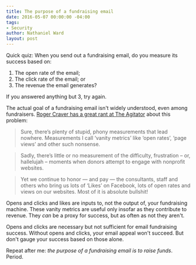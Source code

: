 ```yaml
---
title: The purpose of a fundraising email
date: 2016-05-07 00:00:00 -04:00
tags:
- Security
author: Nathaniel Ward
layout: post
---
```


Quick quiz: When you send out a fundraising email, do you measure its success based on:

1. The open rate of the email;
2. The click rate of the email; or
3. The revenue the email generates?

If you answered anything but 3, try again. 

The actual goal of a fundraising email isn't widely understood, even among fundraisers. [Roger Craver has a great rant at The Agitator](http://www.theagitator.net/nonprofit-management/who-gets-fired/) about this problem:

>Sure, there’s plenty of stupid, phony measurements that lead nowhere. Measurements I call ‘vanity metrics’ like ‘open rates’, ‘page views’ and other such nonsense.

>Sadly, there’s little or no measurement of the difficulty, frustration – or, hallelujah – moments when donors attempt to engage with nonprofit websites.

>Yet we continue to honor — and pay — the consultants, staff and others who bring us lots of ‘Likes’ on Facebook, lots of open rates and views on our websites. Most of it is absolute bullshit!

Opens and clicks and likes are inputs to, not the output of, your fundraising machine. These vanity metrics are useful only insofar as they contribute to revenue. They *can* be a proxy for success, but as often as not they aren't. 

Opens and clicks are necessary but not sufficient for email fundraising success. Without opens and clicks, your email appeal won't succeed. But don't gauge your success based on those alone.

Repeat after me: *the purpose of a fundraising email is to raise funds*. Period. 